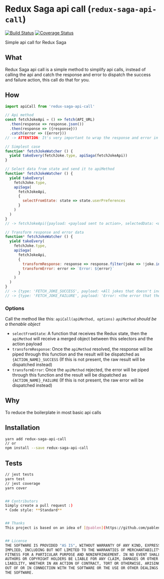# Redux Saga api call (`redux-saga-api-call`)
[![Build Status](https://travis-ci.org/goncy/redux-saga-api-call.svg?branch=master)](https://travis-ci.org/goncy/redux-saga-api-call)
[![Coverage Status](https://coveralls.io/repos/github/goncy/redux-saga-api-call/badge.svg?branch=master)](https://coveralls.io/github/goncy/redux-saga-api-call?branch=master)

Simple api call for Redux Saga


## What
Redux Saga api call is a simple method to simplify api calls, instead of calling the api and catch the response and error to dispatch the success and failure action, this call do that for you.


## How
```js
import apiCall from 'redux-saga-api-call'

// Api method
const fetchJokeApi = () => fetch(API_URL)
  .then(response => response.json())
  .then(response => ({response}))
  .catch(error => ({error}))
// -> ATTENTION: It's very important to wrap the response and error in objects called response and error, because the call will destructure the response to identify if the call was successfull or not (If you find a way to improve it, please, make a pull request)

// Simplest case
function* fetchJokeWatcher () {
  yield takeEvery(fetchJoke.type, apiSaga(fetchJokeApi))
}

// Select data from state and send it to apiMethod
function* fetchJokeWatcher () {
  yield takeEvery(
    fetchJoke.type,
    apiSaga(
      fetchJokeApi,
      {
        selectFromState: state => state.userPreferences
      }
    )
  )
}
// -> fetchJokeApi({payload: <payload sent to action>, selectedData: <userPreferences>)

// Transform response and error data
function* fetchJokeWatcher () {
  yield takeEvery(
    fetchJoke.type,
    apiSaga(
      fetchJokeApi,
      {
        transformResponse: response => response.filter(joke => !joke.includes('Bruce lee')),
        transformError: error => `Error: ${error}`
      }
    )
  )
}
// -> {type: 'FETCH_JOKE_SUCCESS', payload: <All jokes that doesn't include 'Bruce lee' on it>}
// -> {type: 'FETCH_JOKE_FAILURE', payload: 'Error: <the error that the server returned>'}
```

### Options
Call the method like this:
`apiCall(apiMethod, options)`
_`apiMethod` should be a thenable object_

* `selectFromState`: A function that receives the Redux state, then the `apiMethod` will receive a merged object between this selectors and the action payload
* `transformResponse`: Once the `apiMethod` resolved, the response will be piped through this function and the result will be dispatched as `{ACTION_NAME}_SUCCESS` (If this is not present, the raw result will be dispatched instead)
* `transformError`: Once the `apiMethod` rejected, the error will be piped through this function and the result will be dispatched as `{ACTION_NAME}_FAILURE` (If this is not present, the raw error will be dispatched instead)

## Why
To reduce the boilerplate in most basic api calls


## Installation
```sh
yarn add redux-saga-api-call
// or
npm install --save redux-saga-api-call
```

## Tests
```sh
// jest tests
yarn test
// jest coverage
yarn cover


## Contributors
Simply create a pull request :)
* Code style: **Standard**


## Thanks
This project is based on an idea of [@pablen](https://github.com/pablen) about reducing boilerplate in Redux Saga.


## License
THE SOFTWARE IS PROVIDED "AS IS", WITHOUT WARRANTY OF ANY KIND, EXPRESS OR
IMPLIED, INCLUDING BUT NOT LIMITED TO THE WARRANTIES OF MERCHANTABILITY,
FITNESS FOR A PARTICULAR PURPOSE AND NONINFRINGEMENT. IN NO EVENT SHALL THE
AUTHORS OR COPYRIGHT HOLDERS BE LIABLE FOR ANY CLAIM, DAMAGES OR OTHER
LIABILITY, WHETHER IN AN ACTION OF CONTRACT, TORT OR OTHERWISE, ARISING FROM,
OUT OF OR IN CONNECTION WITH THE SOFTWARE OR THE USE OR OTHER DEALINGS IN
THE SOFTWARE.
